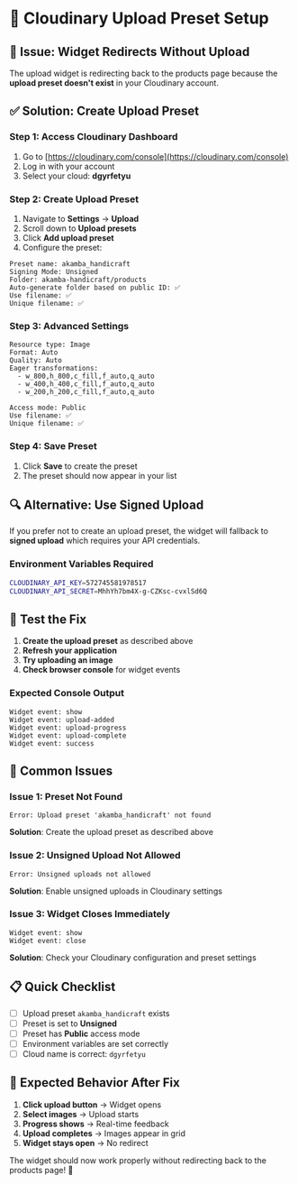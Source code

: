 # 🔧 Cloudinary Upload Preset Setup

## 🚨 Issue: Widget Redirects Without Upload

The upload widget is redirecting back to the products page because the **upload preset doesn't exist** in your Cloudinary account.

## ✅ Solution: Create Upload Preset

### **Step 1: Access Cloudinary Dashboard**
1. Go to [https://cloudinary.com/console](https://cloudinary.com/console)
2. Log in with your account
3. Select your cloud: **dgyrfetyu**

### **Step 2: Create Upload Preset**
1. Navigate to **Settings** → **Upload**
2. Scroll down to **Upload presets**
3. Click **Add upload preset**
4. Configure the preset:

```
Preset name: akamba_handicraft
Signing Mode: Unsigned
Folder: akamba-handicraft/products
Auto-generate folder based on public ID: ✅
Use filename: ✅
Unique filename: ✅
```

### **Step 3: Advanced Settings**
```
Resource type: Image
Format: Auto
Quality: Auto
Eager transformations: 
  - w_800,h_800,c_fill,f_auto,q_auto
  - w_400,h_400,c_fill,f_auto,q_auto
  - w_200,h_200,c_fill,f_auto,q_auto

Access mode: Public
Use filename: ✅
Unique filename: ✅
```

### **Step 4: Save Preset**
1. Click **Save** to create the preset
2. The preset should now appear in your list

## 🔍 Alternative: Use Signed Upload

If you prefer not to create an upload preset, the widget will fallback to **signed upload** which requires your API credentials.

### **Environment Variables Required**
```bash
CLOUDINARY_API_KEY=572745581978517
CLOUDINARY_API_SECRET=MhhYh7bm4X-g-CZKsc-cvxlSd6Q
```

## 🧪 Test the Fix

1. **Create the upload preset** as described above
2. **Refresh your application**
3. **Try uploading an image**
4. **Check browser console** for widget events

### **Expected Console Output**
```
Widget event: show
Widget event: upload-added
Widget event: upload-progress
Widget event: upload-complete
Widget event: success
```

## 🚨 Common Issues

### **Issue 1: Preset Not Found**
```
Error: Upload preset 'akamba_handicraft' not found
```
**Solution**: Create the upload preset as described above

### **Issue 2: Unsigned Upload Not Allowed**
```
Error: Unsigned uploads not allowed
```
**Solution**: Enable unsigned uploads in Cloudinary settings

### **Issue 3: Widget Closes Immediately**
```
Widget event: show
Widget event: close
```
**Solution**: Check your Cloudinary configuration and preset settings

## 📋 Quick Checklist

- [ ] Upload preset `akamba_handicraft` exists
- [ ] Preset is set to **Unsigned**
- [ ] Preset has **Public** access mode
- [ ] Environment variables are set correctly
- [ ] Cloud name is correct: `dgyrfetyu`

## 🎯 Expected Behavior After Fix

1. **Click upload button** → Widget opens
2. **Select images** → Upload starts
3. **Progress shows** → Real-time feedback
4. **Upload completes** → Images appear in grid
5. **Widget stays open** → No redirect

The widget should now work properly without redirecting back to the products page! 🚀
